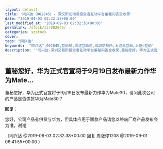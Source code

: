 ```yaml
---
layout: default
title: '同兴达（002845）- 深交所互动易投资者互动平台董秘问答全收录'
date: "2019-09-03 02:32:38+00:00"
last_modified_at: "2019-09-03 02:32:38+00:00"
permalink: /stock/sz/002845/
categories: szstock
cover: 
tags: "同兴达"
keywords: '"同兴达",002845,互动易,深证互动易,深圳交易所,上证易互动,上证e互动'
description: '"同兴达-深圳交易所投资者互动平台董秘问答全收录,董秘您好，华为正式官宣将于9月19日发布最新力作华为Mate30，请问此次公司的产品是否供货华为Mate30？"'
---
```


## 董秘您好，华为正式官宣将于9月19日发布最新力作华为Mate...

董秘您好，华为正式官宣将于9月19日发布最新力作华为Mate30，请问此次公司的产品是否供货华为Mate30？

**回复**：

您好，公司产品有供货与华为，但具体应用于哪款产品请您以终端厂商产品发布会为准。谢谢 

（同兴达  @2019-09-03 02:32:38+00:00 回复 周涨停1208  @2019-09-01 06:41:55+00:00 ）

